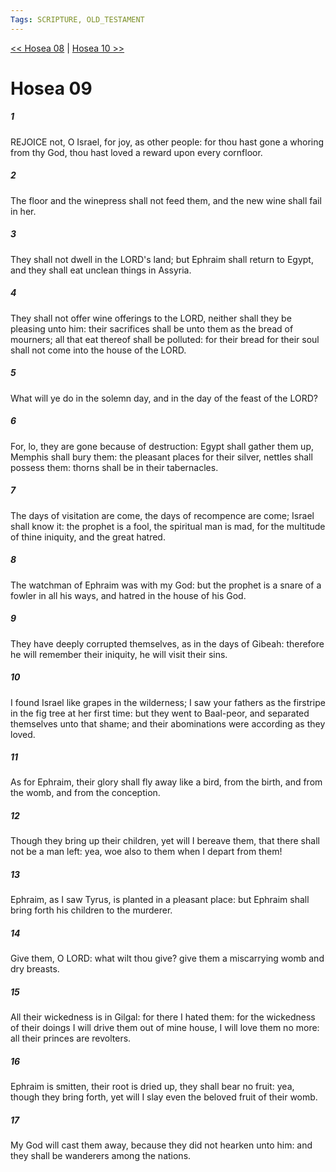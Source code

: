 ```yaml
---
Tags: SCRIPTURE, OLD_TESTAMENT
---
```


[<< Hosea 08](OLD_TESTAMENT/28_Hosea/Hosea_08.md) | [Hosea 10 >>](OLD_TESTAMENT/28_Hosea/Hosea_10.md)

# Hosea 09

##### 1

REJOICE not, O Israel, for joy, as other people: for thou hast gone a whoring from thy God, thou hast loved a reward upon every cornfloor.

##### 2

The floor and the winepress shall not feed them, and the new wine shall fail in her.

##### 3

They shall not dwell in the LORD's land; but Ephraim shall return to Egypt, and they shall eat unclean things in Assyria.

##### 4

They shall not offer wine offerings to the LORD, neither shall they be pleasing unto him: their sacrifices shall be unto them as the bread of mourners; all that eat thereof shall be polluted: for their bread for their soul shall not come into the house of the LORD.

##### 5

What will ye do in the solemn day, and in the day of the feast of the LORD?

##### 6

For, lo, they are gone because of destruction: Egypt shall gather them up, Memphis shall bury them: the pleasant places for their silver, nettles shall possess them: thorns shall be in their tabernacles.

##### 7

The days of visitation are come, the days of recompence are come; Israel shall know it: the prophet is a fool, the spiritual man is mad, for the multitude of thine iniquity, and the great hatred.

##### 8

The watchman of Ephraim was with my God: but the prophet is a snare of a fowler in all his ways, and hatred in the house of his God.

##### 9

They have deeply corrupted themselves, as in the days of Gibeah: therefore he will remember their iniquity, he will visit their sins.

##### 10

I found Israel like grapes in the wilderness; I saw your fathers as the firstripe in the fig tree at her first time: but they went to Baal-peor, and separated themselves unto that shame; and their abominations were according as they loved.

##### 11

As for Ephraim, their glory shall fly away like a bird, from the birth, and from the womb, and from the conception.

##### 12

Though they bring up their children, yet will I bereave them, that there shall not be a man left: yea, woe also to them when I depart from them!

##### 13

Ephraim, as I saw Tyrus, is planted in a pleasant place: but Ephraim shall bring forth his children to the murderer.

##### 14

Give them, O LORD: what wilt thou give? give them a miscarrying womb and dry breasts.

##### 15

All their wickedness is in Gilgal: for there I hated them: for the wickedness of their doings I will drive them out of mine house, I will love them no more: all their princes are revolters.

##### 16

Ephraim is smitten, their root is dried up, they shall bear no fruit: yea, though they bring forth, yet will I slay even the beloved fruit of their womb.

##### 17

My God will cast them away, because they did not hearken unto him: and they shall be wanderers among the nations.
